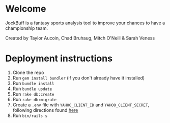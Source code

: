 
# Welcome
JockBuff is a fantasy sports analysis tool to improve your chances to have a championship team.

Created by Taylor Aucoin, Chad Bruhaug, Mitch O'Neill & Sarah Veness


# Deployment instructions

1. Clone the repo
2. Run `gem install bundler` (if you don't already have it installed)
3. Run `bundle install`
4. Run `bundle update`
5. Run `rake db:create`
6. Run `rake db:migrate`
7. Create a `.env` file with `YAHOO_CLIENT_ID` and `YAHOO_CLIENT_SECRET`, following directions found [here](https://developer.yahoo.com/oauth2/guide/openid_connect/getting_started.html)
8. Run `bin/rails s`
